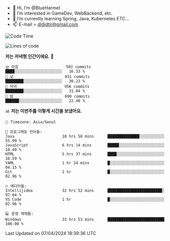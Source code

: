 - 👋 Hi, I’m @BlueHarmel
- 👀 I’m interested in GameDev, WebBackend, etc.
- 🌱 I’m currently learning Spring, Java, Kubernetes ETC...
- 📫 E-mail = dldjdtjr@gmail.com
  <!--START_SECTION:waka-->
![Code Time](http://img.shields.io/badge/Code%20Time-548%20hrs%201%20min-blue)

![Lines of code](https://img.shields.io/badge/%EC%A0%80%EB%8A%94%20%EC%97%AC%ED%83%9C%EA%B9%8C%EC%A7%80%20-44.6%20million%20%EC%A4%84%EC%9D%98%20%EC%BD%94%EB%93%9C%EB%A5%BC%20%EC%9E%91%EC%84%B1%ED%96%88%EC%96%B4%EC%9A%94.-blue)

**저는 저녁형 인간이에요. 🦉** 

```text
🌞 아침                     503 commits         ████░░░░░░░░░░░░░░░░░░░░░   16.33 % 
🌆 낮　                     931 commits         ████████░░░░░░░░░░░░░░░░░   30.23 % 
🌃 저녁                     956 commits         ████████░░░░░░░░░░░░░░░░░   31.04 % 
🌙 밤　                     690 commits         ██████░░░░░░░░░░░░░░░░░░░   22.40 % 
```


📊 **저는 이번주를 이렇게 시간을 보냈어요.** 

```text
🕑︎ Timezone: Asia/Seoul

💬 프로그래밍 언어들: 
Java                     18 hrs 58 mins      ██████████████░░░░░░░░░░░   55.99 % 
JavaScript               6 hrs 14 mins       █████░░░░░░░░░░░░░░░░░░░░   18.40 % 
HTML                     5 hrs 37 mins       ████░░░░░░░░░░░░░░░░░░░░░   16.59 % 
YAML                     1 hr 24 mins        █░░░░░░░░░░░░░░░░░░░░░░░░   04.15 % 
Git                      1 hr                █░░░░░░░░░░░░░░░░░░░░░░░░   02.96 % 

🔥 에디터들: 
Intellijidea             32 hrs 52 mins      ████████████████████████░   97.04 % 
VS Code                  1 hr                █░░░░░░░░░░░░░░░░░░░░░░░░   02.96 % 

💻 운영 체제들: 
Windows                  33 hrs 53 mins      █████████████████████████   100.00 % 
```


 Last Updated on 07/04/2024 18:39:36 UTC
<!--END_SECTION:waka-->
<!---
BlueHarmel/BlueHarmel is a ✨ special ✨ repository because its `README.md` (this file) appears on your GitHub profile.
You can click the Preview link to take a look at your changes.
--->

